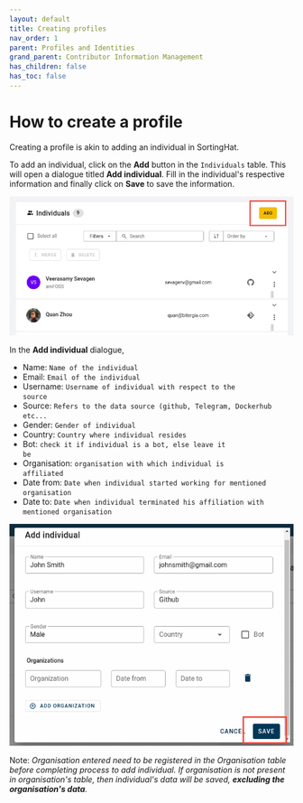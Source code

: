 ```yaml
---
layout: default
title: Creating profiles
nav_order: 1
parent: Profiles and Identities
grand_parent: Contributor Information Management
has_children: false
has_toc: false
---
```


# How to create a profile

Creating a profile is akin to adding an individual in SortingHat.

To add an individual, click on the <strong>Add</strong> button in the <code>Individuals</code> table. This will open a dialogue titled <strong>Add individual</strong>. Fill in the individual's respective information and finally click on <strong>Save</strong> to save the information.

![create-profile](./assets/create-profile.png)

In the <strong>Add individual</strong> dialogue,

- Name: <code>Name of the individual</code>
- Email: <code>Email of the individual</code>
- Username: <code>Username of individual with respect to the source</code>
- Source: <code>Refers to the data source (github, Telegram, Dockerhub etc...</code>
- Gender: <code>Gender of individual</code>
- Country: <code>Country where individual resides</code>
- Bot: <code>check it if individual is a bot, else leave it be</code>
- Organisation: <code>organisation with which individual is affiliated</code>
- Date from: <code>Date when individual started working for mentioned organisation</code>
- Date to: <code>Date when individual terminated his affiliation with mentioned organisation</code>

![save-profile](./assets/save-profile.png)

Note: _Organisation entered need to be registered in the Organisation table before completing process to add individual. If organisation is not present in organisation's table, then individual's data will be saved, <strong>excluding the organisation's data</strong>._
